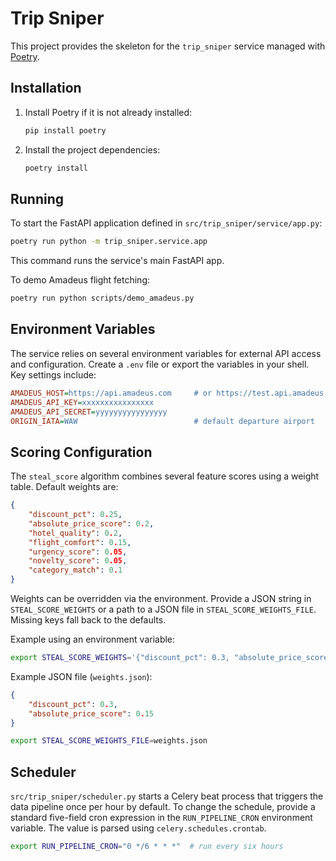 # Trip Sniper

This project provides the skeleton for the `trip_sniper` service managed with [Poetry](https://python-poetry.org/).

## Installation

1. Install Poetry if it is not already installed:
   ```bash
   pip install poetry
   ```
2. Install the project dependencies:
   ```bash
   poetry install
   ```

## Running

To start the FastAPI application defined in `src/trip_sniper/service/app.py`:

```bash
poetry run python -m trip_sniper.service.app
```

This command runs the service's main FastAPI app.

To demo Amadeus flight fetching:
```bash
poetry run python scripts/demo_amadeus.py
```

## Environment Variables

The service relies on several environment variables for external API access and
configuration. Create a `.env` file or export the variables in your shell. Key
settings include:

```ini
AMADEUS_HOST=https://api.amadeus.com     # or https://test.api.amadeus.com
AMADEUS_API_KEY=xxxxxxxxxxxxxxxx
AMADEUS_API_SECRET=yyyyyyyyyyyyyyyy
ORIGIN_IATA=WAW                          # default departure airport
```

## Scoring Configuration

The `steal_score` algorithm combines several feature scores using a weight table.
Default weights are:

```json
{
    "discount_pct": 0.25,
    "absolute_price_score": 0.2,
    "hotel_quality": 0.2,
    "flight_comfort": 0.15,
    "urgency_score": 0.05,
    "novelty_score": 0.05,
    "category_match": 0.1
}
```

Weights can be overridden via the environment. Provide a JSON string in
`STEAL_SCORE_WEIGHTS` or a path to a JSON file in `STEAL_SCORE_WEIGHTS_FILE`.
Missing keys fall back to the defaults.

Example using an environment variable:

```bash
export STEAL_SCORE_WEIGHTS='{"discount_pct": 0.3, "absolute_price_score": 0.15}'
```

Example JSON file (`weights.json`):

```json
{
    "discount_pct": 0.3,
    "absolute_price_score": 0.15
}
```

```bash
export STEAL_SCORE_WEIGHTS_FILE=weights.json
```

## Scheduler

`src/trip_sniper/scheduler.py` starts a Celery beat process that triggers the
data pipeline once per hour by default. To change the schedule, provide a
standard five-field cron expression in the `RUN_PIPELINE_CRON` environment
variable. The value is parsed using `celery.schedules.crontab`.

```bash
export RUN_PIPELINE_CRON="0 */6 * * *"  # run every six hours
```

